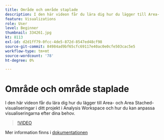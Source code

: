 ```yaml
---
title: Område och område staplade
description: I den här videon får du lära dig hur du lägger till Area- och Area Stached-visualiseringar i ditt projekt i Analysis Workspace och hur du kan anpassa visualiseringarna efter dina behov.
feature: Visualizations
role: User
level: Beginner
thumbnail: 334261.jpg
kt: 8113
exl-id: d2d1ff79-0fcc-4de5-872d-8547ed48cf98
source-git-commit: 84984ad9bf65cfc69117e40ac0e0cfe503cac5e5
workflow-type: tm+mt
source-wordcount: '78'
ht-degree: 0%

---
```


# Område och område staplade

I den här videon får du lära dig hur du lägger till Area- och Area Stached-visualiseringar i ditt projekt i Analysis Workspace och hur du kan anpassa visualiseringarna efter dina behov.

>[!VIDEO](https://video.tv.adobe.com/v/334261/?quality=12&learn=on)

Mer information finns i [dokumentationen](https://experienceleague.adobe.com/docs/analytics/analyze/analysis-workspace/visualizations/area.html?lang=sv-SE#)
